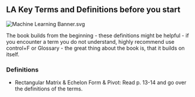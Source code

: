 LA Key Terms and Definitions before you start
---------------------------------------------

![Machine Learning Banner.svg](https://wustl-catalog.instructure.com/courses/254/files/25267/download)

The book builds from the beginning - these definitions might be helpful - if you encounter a term you do not understand, highly recommend use control+F or Glossary - the great thing about the book is, that it builds on itself.

### Definitions 

*   Rectangular Matrix & Echelon Form & Pivot: Read p. 13-14 and go over the definitions of the terms.